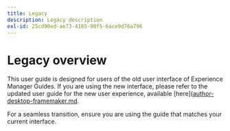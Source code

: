 ```yaml
---
title: Legacy
description: Legacy description
exl-id: 25cd90ed-ae73-4185-90f5-6ace9d76a796
---
```

# Legacy overview
This user guide is designed for users of the old user interface of Experience Manager Guides. If you are using the new interface, please refer to the updated user guide for the new user experience, available [here]([author-desktop-framemaker.md](https://experienceleague.adobe.com/en/docs/experience-manager-guides/using/user-guide/about-aem-guide/intro).

For a seamless transition, ensure you are using the guide that matches your current interface.
